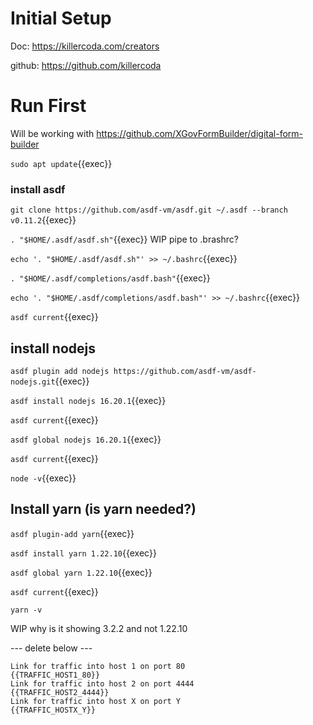 
# Initial Setup

Doc: https://killercoda.com/creators

github: https://github.com/killercoda

# Run First

Will be working with https://github.com/XGovFormBuilder/digital-form-builder

`sudo apt update`{{exec}}




### install asdf

`git clone https://github.com/asdf-vm/asdf.git ~/.asdf --branch v0.11.2`{{exec}}

`. "$HOME/.asdf/asdf.sh"`{{exec}} WIP pipe to .brashrc?

`echo '. "$HOME/.asdf/asdf.sh"' >> ~/.bashrc`{{exec}}

`. "$HOME/.asdf/completions/asdf.bash"`{{exec}}

`echo '. "$HOME/.asdf/completions/asdf.bash"' >> ~/.bashrc`{{exec}}

`asdf current`{{exec}}

## install nodejs


`asdf plugin add nodejs https://github.com/asdf-vm/asdf-nodejs.git`{{exec}}

`asdf install nodejs 16.20.1`{{exec}}

`asdf current`{{exec}}

`asdf global nodejs 16.20.1`{{exec}}

`asdf current`{{exec}}

`node -v`{{exec}}

## Install yarn (is yarn needed?)

`asdf plugin-add yarn`{{exec}}


`asdf install yarn 1.22.10`{{exec}}

`asdf global yarn 1.22.10`{{exec}}

`asdf current`{{exec}}

`yarn -v`

WIP why is it showing 3.2.2 and not 1.22.10

--- delete below ---



```
Link for traffic into host 1 on port 80
{{TRAFFIC_HOST1_80}}
Link for traffic into host 2 on port 4444
{{TRAFFIC_HOST2_4444}}
Link for traffic into host X on port Y
{{TRAFFIC_HOSTX_Y}}
```
